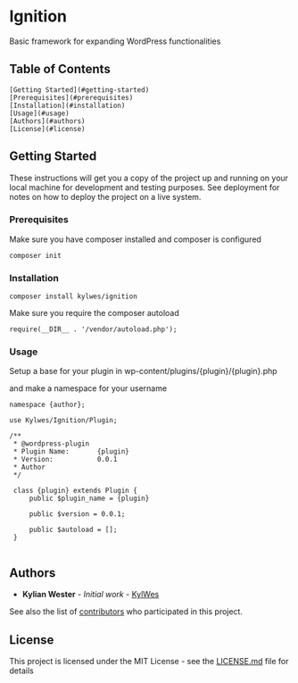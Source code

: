 # Ignition

Basic framework for expanding WordPress functionalities

## Table of Contents
    [Getting Started](#getting-started)
    [Prerequisites](#prerequisites)
    [Installation](#installation)
    [Usage](#usage)
    [Authors](#authors)
    [License](#license)


## Getting Started

These instructions will get you a copy of the project up and running on your local machine for development and testing purposes. See deployment for notes on how to deploy the project on a live system.

### Prerequisites

Make sure you have composer installed and composer is configured

```
composer init
```

### Installation


```
composer install kylwes/ignition
```


Make sure you require the composer autoload
```
require(__DIR__ . '/vendor/autoload.php');
```

### Usage

Setup a base for your plugin in wp-content/plugins/{plugin}/{plugin}.php

and make a namespace for your username

```
namespace {author};

use Kylwes/Ignition/Plugin;

/**
 * @wordpress-plugin
 * Plugin Name:       {plugin}
 * Version:           0.0.1
 * Author
 */

 class {plugin} extends Plugin {
     public $plugin_name = {plugin}

     public $version = 0.0.1;

     public $autoload = [];
 }


```

## Authors

* **Kylian Wester** - *Initial work* - [KylWes](https://github.com/KylWes)

See also the list of [contributors](https://github.com/kylwes/ignition/contributors) who participated in this project.

## License

This project is licensed under the MIT License - see the [LICENSE.md](LICENSE.md) file for details


